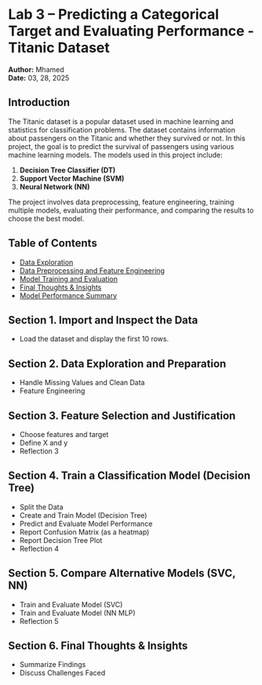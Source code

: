 # Lab 3 – Predicting a Categorical Target and Evaluating Performance - Titanic Dataset
**Author:** Mhamed  
**Date:** 03, 28, 2025 
 
## Introduction
The Titanic dataset is a popular dataset used in machine learning and statistics for classification problems. The dataset contains information about passengers on the Titanic and whether they survived or not. In this project, the goal is to predict the survival of passengers using various machine learning models. The models used in this project include:
1. **Decision Tree Classifier (DT)**
2. **Support Vector Machine (SVM)**
3. **Neural Network (NN)**

The project involves data preprocessing, feature engineering, training multiple models, evaluating their performance, and comparing the results to choose the best model.

## Table of Contents
- [Data Exploration](#data-exploration)
- [Data Preprocessing and Feature Engineering](#data-preprocessing-and-feature-engineering)
- [Model Training and Evaluation](#model-training-and-evaluation)
- [Final Thoughts & Insights](#final-thoughts--insights)
- [Model Performance Summary](#model-performance-summary)

## Section 1. Import and Inspect the Data
   - Load the dataset and display the first 10 rows.
## Section 2. Data Exploration and Preparation
   - Handle Missing Values and Clean Data
   - Feature Engineering
## Section 3. Feature Selection and Justification
   - Choose features and target
   - Define X and y
   - Reflection 3

## Section 4. Train a Classification Model (Decision Tree)
   - Split the Data
   - Create and Train Model (Decision Tree)
   - Predict and Evaluate Model Performance
   - Report Confusion Matrix (as a heatmap)
   - Report Decision Tree Plot
   - Reflection 4
## Section 5. Compare Alternative Models (SVC, NN)
   - Train and Evaluate Model (SVC)
   - Train and Evaluate Model (NN MLP)
   - Reflection 5
## Section 6. Final Thoughts & Insights
   - Summarize Findings
   - Discuss Challenges Faced
   
